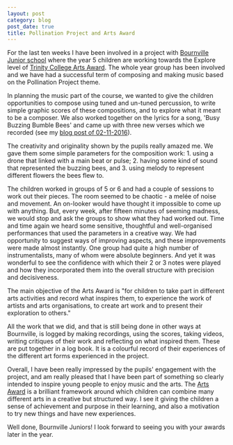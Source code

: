 ```yaml
---
layout: post
category: blog
post_date: true
title: Pollination Project and Arts Award
---
```


For the last ten weeks I have been involved in a project with [Bournville Junior school](http://bournvillejunior.org.uk/) where the year 5 children are working towards the Explore level of [Trinity College Arts Award](http://www.artsaward.org.uk/site/?id=2301). The whole year group has been involved and we have had a successful term of composing and making music based on the Pollination Project theme. 

In planning the music part of the course, we wanted to give the children opportunities to compose using tuned and un-tuned percussion, to write simple graphic scores of these compositions, and to explore what it meant to be a composer. We also worked together on the lyrics for a song, 'Busy Buzzing Bumble Bees' and came up with three new verses which we recorded (see my [blog post of 02-11-2016](http://www.bakertunes.com/blog/2016/11/02/busy-buzzing-bumble-bees/)).

The creativity and originality shown by the pupils really amazed me. We gave them some simple parameters for the composition work: 1. using a drone that linked with a main beat or pulse; 2. having some kind of sound that represented the buzzing bees, and 3. using melody to represent different flowers the bees flew to.

The children worked in groups of 5 or 6 and had a couple of sessions to work out their pieces. The room seemed to be chaotic  - a melée of noise and movement. An on-looker would have thought it impossible to come up with anything. But, every week, after fifteen minutes of seeming madness, we would stop and ask the groups to show what they had worked out. Time and time again we heard some sensitive, thoughtful and well-organised performances that used the parameters in a creative way. We had opportunity to suggest ways of improving aspects, and these improvements were made almost instantly. One group had quite a high number of instrumentalists, many of whom were absolute beginners. And yet it was wonderful to see the confidence with which their 2 or 3 notes were played and how they incorporated them into the overall structure with precision and decisiveness.

The main objective of the Arts Award is "for children to take part in different arts activities and record what inspires them, to experience the work of artists and arts organisations, to create art work and to present their exploration to others." 

All the work that we did, and that is still being done in other ways at Bournville, is logged by making recordings, using the scores, taking videos, writing critiques of their work and reflecting on what inspired them. These are put together in a log book. It is a colourful record of their experiences of the different art forms experienced in the project.

Overall, I have been really impressed by the pupils' engagement with the project, and am really pleased that I have been part of something so clearly intended to inspire young people to enjoy music and the arts. The [Arts Award](http://www.artsaward.org.uk/site/?id=2301) is a brilliant framework around which children can combine many different arts in a creative but structured way. I see it giving the children a sense of achievement and purpose in their learning, and also a motivation to try new things and have new experiences. 

Well done, Bournville Juniors! I look forward to seeing you with your awards later in the year.
